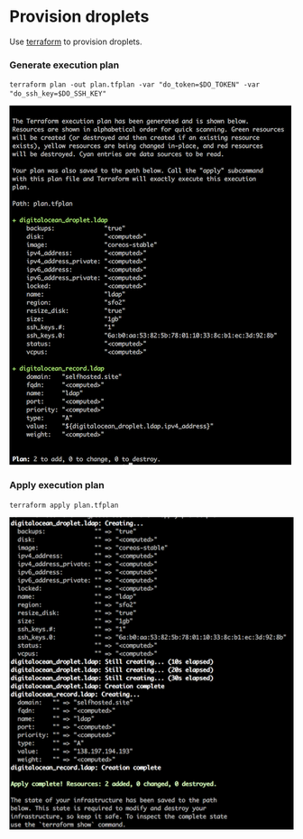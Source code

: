 Provision droplets
==================

Use [terraform](https://terraform.io) to provision droplets.

### Generate execution plan

```
terraform plan -out plan.tfplan -var "do_token=$DO_TOKEN" -var "do_ssh_key=$DO_SSH_KEY"
```

![Example](images/1.png)

### Apply execution plan

```
terraform apply plan.tfplan
```

![Example](images/2.png)